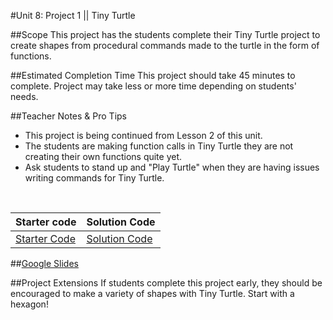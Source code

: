 #Unit 8: Project 1 || Tiny Turtle


##Scope
This project has the students complete their Tiny Turtle project to create shapes from procedural commands made to the turtle in the form of functions.

##Estimated Completion Time
This project should take 45 minutes to complete. Project may take less or more time depending on students' needs.  

##Teacher Notes & Pro Tips
* This project is being continued from Lesson 2 of this unit.
* The students are making function calls in Tiny Turtle they are not creating their own functions quite yet.
* Ask students to stand up and "Play Turtle" when they are having issues writing commands for Tiny Turtle.

<br>

| Starter code | Solution Code |
|-------|-------|
|[Starter Code](https://popcode.org/?gist=669fd43006daa8793b68e66160371606) | [Solution Code](https://github.com/ScriptEdcurriculum/solutions2016/tree/master/year1/unit8/project1)|

##[Google Slides](https://docs.google.com/presentation/d/1DQLzZokIkRzK9LYB5Zp6VmVGDXdaCd6NUt4n7XMwZLQ/edit?usp=sharing)

##Project Extensions
If students complete this project early, they should be encouraged to make a variety of shapes with Tiny Turtle. Start with a hexagon!




